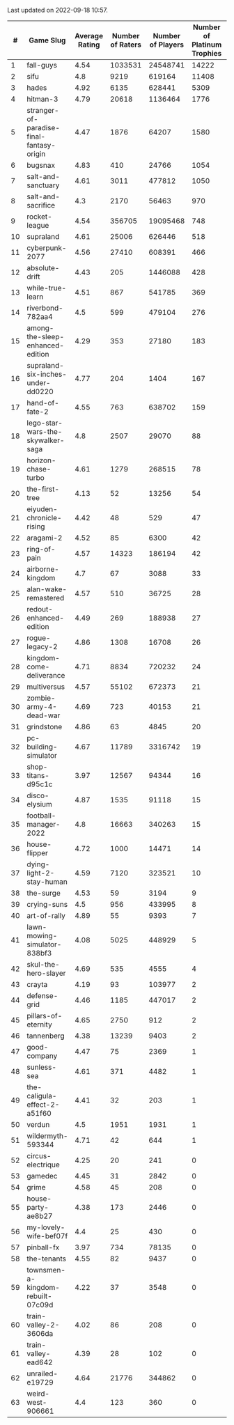 Last updated on 2022-09-18 10:57.


|#|Game Slug|Average Rating|Number of Raters|Number of Players|Number of Platinum Trophies|Max Rarity (%)|
|---|---|---|---|---|---|---|
|1|fall-guys|4.54|1033531|24548741|14222|90|
|2|sifu|4.8|9219|619164|11408|90|
|3|hades|4.92|6135|628441|5309|89|
|4|hitman-3|4.79|20618|1136464|1776|48|
|5|stranger-of-paradise-final-fantasy-origin|4.47|1876|64207|1580|98|
|6|bugsnax|4.83|410|24766|1054|96|
|7|salt-and-sanctuary|4.61|3011|477812|1050|83|
|8|salt-and-sacrifice|4.3|2170|56463|970|91|
|9|rocket-league|4.54|356705|19095468|748|73|
|10|supraland|4.61|25006|626446|518|100|
|11|cyberpunk-2077|4.56|27410|608391|466|60|
|12|absolute-drift|4.43|205|1446088|428|10|
|13|while-true-learn|4.51|867|541785|369|93|
|14|riverbond-782aa4|4.5|599|479104|276|69|
|15|among-the-sleep-enhanced-edition|4.29|353|27180|183|45|
|16|supraland-six-inches-under-dd0220|4.77|204|1404|167|99|
|17|hand-of-fate-2|4.55|763|638702|159|72|
|18|lego-star-wars-the-skywalker-saga|4.8|2507|29070|88|98|
|19|horizon-chase-turbo|4.61|1279|268515|78|83|
|20|the-first-tree|4.13|52|13256|54|85|
|21|eiyuden-chronicle-rising|4.42|48|529|47|89|
|22|aragami-2|4.52|85|6300|42|92|
|23|ring-of-pain|4.57|14323|186194|42|97|
|24|airborne-kingdom|4.7|67|3088|33|55|
|25|alan-wake-remastered|4.57|510|36725|28|3|
|26|redout-enhanced-edition|4.49|269|188938|27|40|
|27|rogue-legacy-2|4.86|1308|16708|26|36|
|28|kingdom-come-deliverance|4.71|8834|720232|24|30|
|29|multiversus|4.57|55102|672373|21|83|
|30|zombie-army-4-dead-war|4.69|723|40153|21|66|
|31|grindstone|4.86|63|4845|20|98|
|32|pc-building-simulator|4.67|11789|3316742|19|47|
|33|shop-titans-d95c1c|3.97|12567|94344|16|99|
|34|disco-elysium|4.87|1535|91118|15|28|
|35|football-manager-2022|4.8|16663|340263|15|47|
|36|house-flipper|4.72|1000|14471|14|93|
|37|dying-light-2-stay-human|4.59|7120|323521|10|49|
|38|the-surge|4.53|59|3194|9|94|
|39|crying-suns|4.5|956|433995|8|65|
|40|art-of-rally|4.89|55|9393|7|95|
|41|lawn-mowing-simulator-838bf3|4.08|5025|448929|5|93|
|42|skul-the-hero-slayer|4.69|535|4555|4|96|
|43|crayta|4.19|93|103977|2|22|
|44|defense-grid|4.46|1185|447017|2|79|
|45|pillars-of-eternity|4.65|2750|912|2|79|
|46|tannenberg|4.38|13239|9403|2|62|
|47|good-company|4.47|75|2369|1|59|
|48|sunless-sea|4.61|371|4482|1|38|
|49|the-caligula-effect-2-a51f60|4.41|32|203|1|98|
|50|verdun|4.5|1951|1931|1|55|
|51|wildermyth-593344|4.71|42|644|1|91|
|52|circus-electrique|4.25|20|241|0|91|
|53|gamedec|4.45|31|2842|0|59|
|54|grime|4.58|45|208|0|94|
|55|house-party-ae8b27|4.38|173|2446|0|18|
|56|my-lovely-wife-bef07f|4.4|25|430|0|99|
|57|pinball-fx|3.97|734|78135|0|87|
|58|the-tenants|4.55|82|9437|0|97|
|59|townsmen-a-kingdom-rebuilt-07c09d|4.22|37|3548|0|67|
|60|train-valley-2-3606da|4.02|86|208|0|88|
|61|train-valley-ead642|4.39|28|102|0|78|
|62|unrailed-e19729|4.64|21776|344862|0|38|
|63|weird-west-906661|4.4|123|360|0|73|
